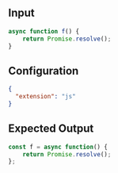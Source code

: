 
## Input
```javascript input
async function f() {
    return Promise.resolve();
}
```

## Configuration
```json configuration
{
  "extension": "js"
}
```

## Expected Output
```javascript expected output
const f = async function() {
    return Promise.resolve();
};
```

